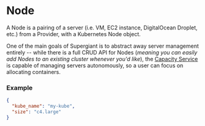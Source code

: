 # Node

A Node is a pairing of a server (i.e. VM, EC2 instance, DigitalOcean Droplet,
etc.) from a Provider, with a Kubernetes Node object.

One of the main goals of Supergiant is to abstract away server management
entirely -- while there is a full CRUD API for Nodes (_meaning you can easily
add Nodes to an existing cluster whenever you'd like_), the
[Capacity Service](capacity_service.md) is capable of managing servers
autonomously, so a user can focus on allocating containers.

### Example

```json
{
  "kube_name": "my-kube",
  "size": "c4.large"
}
```
